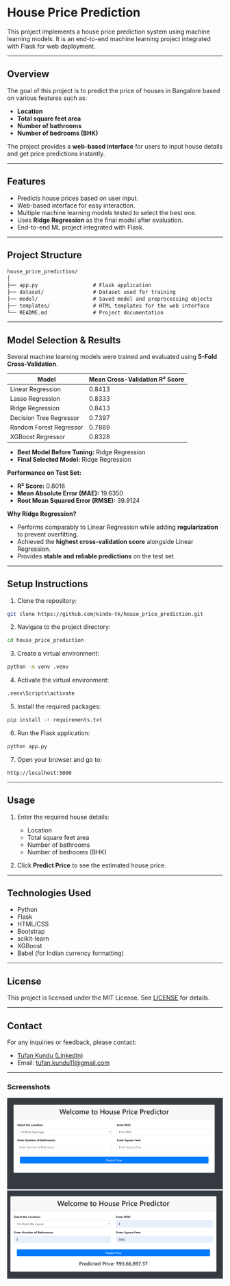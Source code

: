 # House Price Prediction

This project implements a house price prediction system using machine learning models. It is an end-to-end machine learning project integrated with Flask for web deployment.

---

## Overview

The goal of this project is to predict the price of houses in Bangalore based on various features such as:

- **Location**
- **Total square feet area**
- **Number of bathrooms**
- **Number of bedrooms (BHK)**

The project provides a **web-based interface** for users to input house details and get price predictions instantly.

---

## Features

- Predicts house prices based on user input.
- Web-based interface for easy interaction.
- Multiple machine learning models tested to select the best one.
- Uses **Ridge Regression** as the final model after evaluation.
- End-to-end ML project integrated with Flask.

---

## Project Structure

```
house_price_prediction/
│
├── app.py                  # Flask application
├── dataset/                # Dataset used for training
├── model/                  # Saved model and preprocessing objects
├── templates/              # HTML templates for the web interface
└── README.md               # Project documentation
```

---

##  Model Selection & Results

Several machine learning models were trained and evaluated using **5-Fold Cross-Validation**.  

| **Model**                     | **Mean Cross-Validation R² Score** |
|--------------------------------|------------------------------------|
| Linear Regression              | 0.8413 |
| Lasso Regression               | 0.8333 |
| Ridge Regression               | 0.8413 |
| Decision Tree Regressor        | 0.7397 |
| Random Forest Regressor        | 0.7869 |
| XGBoost Regressor              | 0.8328 |

- **Best Model Before Tuning:** Ridge Regression  
- **Final Selected Model:** Ridge Regression  

**Performance on Test Set:**  

- **R² Score:** 0.8016  
- **Mean Absolute Error (MAE):** 19.6350  
- **Root Mean Squared Error (RMSE):** 39.9124  

**Why Ridge Regression?**  

- Performs comparably to Linear Regression while adding **regularization** to prevent overfitting.  
- Achieved the **highest cross-validation score** alongside Linear Regression.  
- Provides **stable and reliable predictions** on the test set.

---

## Setup Instructions

1. Clone the repository:

```bash
git clone https://github.com/kindo-tk/house_price_prediction.git
```

2. Navigate to the project directory:

```bash
cd house_price_prediction
```

3. Create a virtual environment:

```bash
python -m venv .venv
```

4. Activate the virtual environment:

```bash
.venv\Scripts\activate
```

5. Install the required packages:

```bash
pip install -r requirements.txt
```

6. Run the Flask application:

```bash
python app.py
```

7. Open your browser and go to:

```
http://localhost:5000
```

---

## Usage

1. Enter the required house details:

   - Location
   - Total square feet area
   - Number of bathrooms
   - Number of bedrooms (BHK)

2. Click **Predict Price** to see the estimated house price.

---

## Technologies Used

- Python
- Flask
- HTML/CSS
- Bootstrap
- scikit-learn
- XGBoost
- Babel (for Indian currency formatting)

---

## License

This project is licensed under the MIT License. See [LICENSE](LICENSE) for details.

---

## Contact

For any inquiries or feedback, please contact:

- [Tufan Kundu (LinkedIn)](https://www.linkedin.com/in/tufan-kundu-577945221/)  
- Email: tufan.kundu11@gmail.com  

---

### Screenshots

<img src="https://github.com/kindo-tk/images/blob/main/house1.png" width="600">
<img src="https://github.com/kindo-tk/images/blob/main/Screenshot%202025-02-20%20235337.png" width="600">

